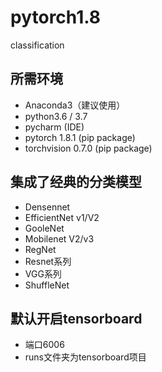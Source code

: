 # pytorch1.8
classification 

## 所需环境
* Anaconda3（建议使用）
* python3.6 / 3.7
* pycharm (IDE)
* pytorch 1.8.1 (pip package)
* torchvision 0.7.0 (pip package)

## 集成了经典的分类模型
* Densennet
* EfficientNet v1/V2
* GooleNet
* Mobilenet V2/v3
* RegNet
* Resnet系列  
* VGG系列
* ShuffleNet

## 默认开启tensorboard
* 端口6006
* runs文件夹为tensorboard项目
